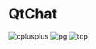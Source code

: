 # QtChat
![cplusplus](https://img.shields.io/badge/-Language:%20C++-05122A?style=for-the-badge&color=1a1a1a&logo=none) ![pg](https://img.shields.io/badge/-Database:%20PostgresSQL-05122A?style=for-the-badge&color=1a1a1a&logo=none) ![tcp](https://img.shields.io/badge/-Network:%20TCP-05122A?style=for-the-badge&color=1a1a1a&logo=none)
